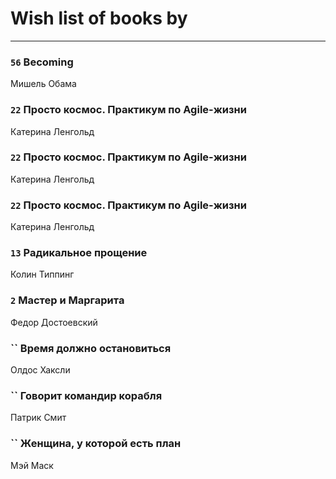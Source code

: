 # Wish list of books by [](https://plus.google.com/u/0/104731829794763834502/)
---

### `56` Becoming
Мишель Обама

### `22` Просто космос. Практикум по Agile-жизни
Катерина Ленгольд

### `22` Просто космос. Практикум по Agile-жизни
Катерина Ленгольд

### `22` Просто космос. Практикум по Agile-жизни
Катерина Ленгольд

### `13` Радикальное прощение
Колин Типпинг

### `2` Мастер и Маргарита
Федор Достоевский

### `` Время должно остановиться
Олдос Хаксли

### `` Говорит командир корабля
Патрик Смит

### `` Женщина, у которой есть план
Мэй Маск

